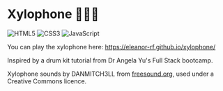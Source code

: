 # Xylophone 🎹🌟🌈

![HTML5](https://img.shields.io/badge/html5-%23E34F26.svg?style=for-the-badge&logo=html5&logoColor=white) ![CSS3](https://img.shields.io/badge/css3-%231572B6.svg?style=for-the-badge&logo=css3&logoColor=white) ![JavaScript](https://img.shields.io/badge/javascript-%23323330.svg?style=for-the-badge&logo=javascript&logoColor=%23F7DF1E)

You can play the xylophone here: <a href="https://eleanor-rf.github.io/xylophone/" target="_blank">https://eleanor-rf.github.io/xylophone/</a>

Inspired by a drum kit tutorial from Dr Angela Yu's Full Stack bootcamp.

Xylophone sounds by DANMITCH3LL from <a href="https://freesound.org/people/DANMITCH3LL/packs/14220/" target="_blank">freesound.org</a>, used under a Creative Commons licence.

